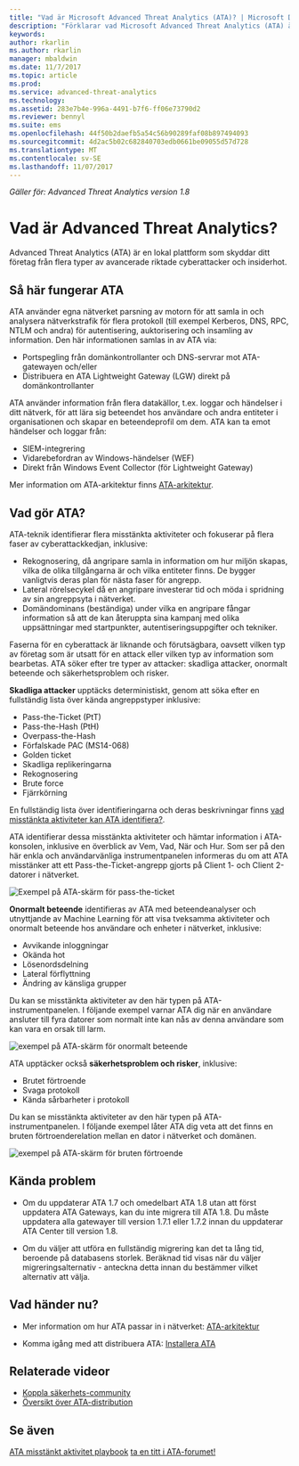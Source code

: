 ```yaml
---
title: "Vad är Microsoft Advanced Threat Analytics (ATA)? | Microsoft Docs"
description: "Förklarar vad Microsoft Advanced Threat Analytics (ATA) är och vilka typer av misstänkta aktiviteter det kan upptäcka"
keywords: 
author: rkarlin
ms.author: rkarlin
manager: mbaldwin
ms.date: 11/7/2017
ms.topic: article
ms.prod: 
ms.service: advanced-threat-analytics
ms.technology: 
ms.assetid: 283e7b4e-996a-4491-b7f6-ff06e73790d2
ms.reviewer: bennyl
ms.suite: ems
ms.openlocfilehash: 44f50b2daefb5a54c56b90289faf08b897494093
ms.sourcegitcommit: 4d2ac5b02c682840703edb0661be09055d57d728
ms.translationtype: MT
ms.contentlocale: sv-SE
ms.lasthandoff: 11/07/2017
---
```

*Gäller för: Advanced Threat Analytics version 1.8*


# <a name="what-is-advanced-threat-analytics"></a>Vad är Advanced Threat Analytics?
Advanced Threat Analytics (ATA) är en lokal plattform som skyddar ditt företag från flera typer av avancerade riktade cyberattacker och insiderhot.

## <a name="how-ata-works"></a>Så här fungerar ATA

ATA använder egna nätverket parsning av motorn för att samla in och analysera nätverkstrafik för flera protokoll (till exempel Kerberos, DNS, RPC, NTLM och andra) för autentisering, auktorisering och insamling av information. Den här informationen samlas in av ATA via:

-   Portspegling från domänkontrollanter och DNS-servrar mot ATA-gatewayen och/eller
-   Distribuera en ATA Lightweight Gateway (LGW) direkt på domänkontrollanter

ATA använder information från flera datakällor, t.ex. loggar och händelser i ditt nätverk, för att lära sig beteendet hos användare och andra entiteter i organisationen och skapar en beteendeprofil om dem.
ATA kan ta emot händelser och loggar från:

-   SIEM-integrering
-   Vidarebefordran av Windows-händelser (WEF)
-   Direkt från Windows Event Collector (för Lightweight Gateway)


Mer information om ATA-arkitektur finns [ATA-arkitektur](ata-architecture.md).

## <a name="what-does-ata-do"></a>Vad gör ATA?

ATA-teknik identifierar flera misstänkta aktiviteter och fokuserar på flera faser av cyberattackkedjan, inklusive:

-   Rekognosering, då angripare samla in information om hur miljön skapas, vilka de olika tillgångarna är och vilka entiteter finns. De bygger vanligtvis deras plan för nästa faser för angrepp.
-   Lateral rörelsecykel då en angripare investerar tid och möda i spridning av sin angreppsyta i nätverket.
-   Domändominans (beständiga) under vilka en angripare fångar information så att de kan återuppta sina kampanj med olika uppsättningar med startpunkter, autentiseringsuppgifter och tekniker. 

Faserna för en cyberattack är liknande och förutsägbara, oavsett vilken typ av företag som är utsatt för en attack eller vilken typ av information som bearbetas.
ATA söker efter tre typer av attacker: skadliga attacker, onormalt beteende och säkerhetsproblem och risker.

**Skadliga attacker** upptäcks deterministiskt, genom att söka efter en fullständig lista över kända angreppstyper inklusive:

-   Pass-the-Ticket (PtT)
-   Pass-the-Hash (PtH)
-   Overpass-the-Hash
-   Förfalskade PAC (MS14-068)
-   Golden ticket
-   Skadliga replikeringarna
-   Rekognosering
-   Brute force
-   Fjärrkörning

En fullständig lista över identifieringarna och deras beskrivningar finns [vad misstänkta aktiviteter kan ATA identifiera?](ata-threats.md). 

ATA identifierar dessa misstänkta aktiviteter och hämtar information i ATA-konsolen, inklusive en överblick av Vem, Vad, När och Hur. Som ser på den här enkla och användarvänliga instrumentpanelen informeras du om att ATA misstänker att ett Pass-the-Ticket-angrepp gjorts på Client 1- och Client 2-datorer i nätverket.

 ![Exempel på ATA-skärm för pass-the-ticket](media/pass_the_ticket_sa.png)

**Onormalt beteende** identifieras av ATA med beteendeanalyser och utnyttjande av Machine Learning för att visa tveksamma aktiviteter och onormalt beteende hos användare och enheter i nätverket, inklusive:

-   Avvikande inloggningar
-   Okända hot
-   Lösenordsdelning
-   Lateral förflyttning
-   Ändring av känsliga grupper


Du kan se misstänkta aktiviteter av den här typen på ATA-instrumentpanelen. I följande exempel varnar ATA dig när en användare ansluter till fyra datorer som normalt inte kan nås av denna användare som kan vara en orsak till larm.

 ![exempel på ATA-skärm för onormalt beteende](media/abnormal-behavior-sa.png) 

ATA upptäcker också **säkerhetsproblem och risker**, inklusive:

-   Brutet förtroende
-   Svaga protokoll
-   Kända sårbarheter i protokoll

Du kan se misstänkta aktiviteter av den här typen på ATA-instrumentpanelen. I följande exempel låter ATA dig veta att det finns en bruten förtroenderelation mellan en dator i nätverket och domänen.

  ![exempel på ATA-skärm för bruten förtroende](media/broken-trust-sa.png)


## <a name="known-issues"></a>Kända problem

- Om du uppdaterar ATA 1.7 och omedelbart ATA 1.8 utan att först uppdatera ATA Gateways, kan du inte migrera till ATA 1.8. Du måste uppdatera alla gatewayer till version 1.7.1 eller 1.7.2 innan du uppdaterar ATA Center till version 1.8.

- Om du väljer att utföra en fullständig migrering kan det ta lång tid, beroende på databasens storlek. Beräknad tid visas när du väljer migreringsalternativ - anteckna detta innan du bestämmer vilket alternativ att välja. 


## <a name="whats-next"></a>Vad händer nu?

-   Mer information om hur ATA passar in i nätverket: [ATA-arkitektur](ata-architecture.md)

-   Komma igång med att distribuera ATA: [Installera ATA](install-ata-step1.md)

## <a name="related-videos"></a>Relaterade videor
- [Koppla säkerhets-community](https://channel9.msdn.com/Shows/Microsoft-Security/Join-the-Security-Community)
- [Översikt över ATA-distribution](https://channel9.msdn.com/Shows/Microsoft-Security/Overview-of-ATA-Deployment-in-10-Minutes)


## <a name="see-also"></a>Se även
[ATA misstänkt aktivitet playbook](http://aka.ms/ataplaybook)
[ta en titt i ATA-forumet!](https://social.technet.microsoft.com/Forums/security/home?forum=mata)

